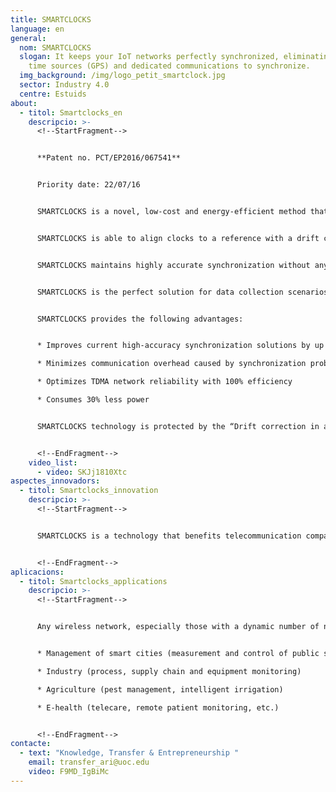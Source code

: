 ```yaml
---
title: SMARTCLOCKS
language: en
general:
  nom: SMARTCLOCKS
  slogan: It keeps your IoT networks perfectly synchronized, eliminating external
    time sources (GPS) and dedicated communications to synchronize.
  img_background: /img/logo_petit_smartclock.jpg
  sector: Industry 4.0
  centre: Estuids
about:
  - titol: Smartclocks_en
    descripcio: >-
      <!--StartFragment-->


      **Patent no. PCT/EP2016/067541**


      Priority date: 22/07/16


      SMARTCLOCKS is a novel, low-cost and energy-efficient method that aligns the clocks of wireless devices to guarantee improved synchronization accuracy by up to 10 times when compared to the current high-accuracy solutions while using 30% less energy.


      SMARTCLOCKS is able to align clocks to a reference with a drift compensation based on the device’s thermal characterization. It relies on sporadic clock realignment to a time source reference combined with adaptive drift rate prediction and automatic compensation using two correction tables.


      SMARTCLOCKS maintains highly accurate synchronization without any external time source or dedicated communications to synchronize devices.


      SMARTCLOCKS is the perfect solution for data collection scenarios where accurate synchronization and a reduction of energy consumption are vital.


      SMARTCLOCKS provides the following advantages:


      * Improves current high-accuracy synchronization solutions by up to 10 times

      * Minimizes communication overhead caused by synchronization problems

      * Optimizes TDMA network reliability with 100% efficiency

      * Consumes 30% less power


      SMARTCLOCKS technology is protected by the “Drift correction in a wireless network” international patent application.


      <!--EndFragment-->
    video_list:
      - video: SKJj1810Xtc
aspectes_innovadors:
  - titol: Smartclocks_innovation
    descripcio: >-
      <!--StartFragment-->


      SMARTCLOCKS is a technology that benefits telecommunication companies in general, but particularly those devoted to the design of integrated circuits (ASIC) and wireless communication protocols. SMARTCLOCKS is a reliable alternative to be used in low-power wide-area networks (LPWAN), which enable the so-called Internet of Things (IoT).


      <!--EndFragment-->
aplicacions:
  - titol: Smartclocks_applications
    descripcio: >-
      <!--StartFragment-->


      Any wireless network, especially those with a dynamic number of nodes that generate bursty traffic. Final applications: 


      * Management of smart cities (measurement and control of public services such as water, electricity, gas, etc.; public safety; environment; urban transport) – Logistics and transport (fleet management, smart traffic management) 

      * Industry (process, supply chain and equipment monitoring) 

      * Agriculture (pest management, intelligent irrigation) 

      * E-health (telecare, remote patient monitoring, etc.)


      <!--EndFragment-->
contacte:
  - text: "Knowledge, Transfer & Entrepreneurship "
    email: transfer_ari@uoc.edu
    video: F9MD_IgBiMc
---
```

